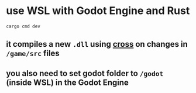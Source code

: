 # use WSL with Godot Engine and Rust
`cargo cmd dev`
## it compiles a new `.dll` using [cross](https://github.com/cross-rs/cross) on changes in `/game/src` files
## you also need to set godot folder to `/godot` (inside WSL) in the Godot Engine
